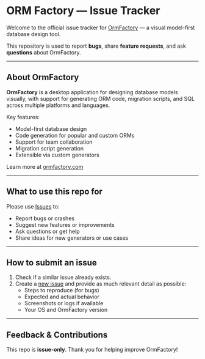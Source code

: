 # ORM Factory — Issue Tracker

Welcome to the official issue tracker for [OrmFactory](https://ormfactory.com) — a visual model-first database design tool.

This repository is used to report **bugs**, share **feature requests**, and ask **questions** about OrmFactory.

---

## About OrmFactory

**OrmFactory** is a desktop application for designing database models visually, with support for generating ORM code, migration scripts, and SQL across multiple platforms and languages.

Key features:

- Model-first database design
- Code generation for popular and custom ORMs
- Support for team collaboration
- Migration script generation
- Extensible via custom generators

Learn more at [ormfactory.com](https://ormfactory.com)

---

## What to use this repo for

Please use [Issues](https://github.com/OrmFactory/0F/issues) to:

- Report bugs or crashes
- Suggest new features or improvements
- Ask questions or get help
- Share ideas for new generators or use cases

---

## How to submit an issue

1. Check if a similar issue already exists.
2. Create a [new issue](https://github.com/OrmFactory/0F/issues/new) and provide as much relevant detail as possible:
   - Steps to reproduce (for bugs)
   - Expected and actual behavior
   - Screenshots or logs if available
   - Your OS and OrmFactory version

---

## Feedback & Contributions

This repo is **issue-only**. 
Thank you for helping improve OrmFactory!
